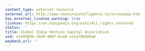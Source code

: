 ```yaml
---
content_type: external-resource
external_url: http://www.ventureintelligence.in/vcroundup.htm
has_external_license_warning: true
license: https://en.wikipedia.org/wiki/All_rights_reserved
status: ''
title: Global India Venture Capital Association
uid: e2e928db-26d9-4097-bce8-ce1a788d0da8
wayback_url: ''
---
```

